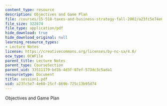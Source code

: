 ```yaml
---
content_type: resource
description: Objectives and Game Plan
file: /courses/15-518-taxes-and-business-strategy-fall-2002/a23fc5e74e6025cf869b725c13b95d74_session1.pdf
file_size: 322674
file_type: application/pdf
hide_download: true
hide_download_original: null
learning_resource_types:
- Lecture Notes
license: https://creativecommons.org/licenses/by-nc-sa/4.0/
ocw_type: OCWFile
parent_title: Lecture Notes
parent_type: CourseSection
parent_uid: 33511179-bd1b-4d3f-07ef-573dc3c5ada1
resourcetype: Document
title: session1.pdf
uid: a23fc5e7-4e60-25cf-869b-725c13b95d74
---
```

Objectives and Game Plan